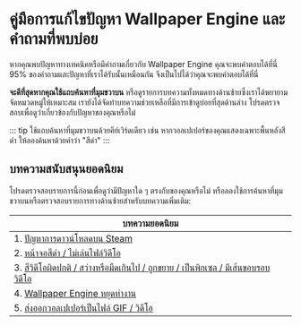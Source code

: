 # คู่มือการแก้ไขปัญหา Wallpaper Engine และคำถามที่พบบ่อย
หากคุณพบปัญหาทางเทคนิคหรือมีคำถามเกี่ยวกับ Wallpaper Engine คุณจะพบคำตอบได้ที่นี่ 95% ของคำถามและปัญหาที่เราได้รับนั้นเหมือนกัน จึงเป็นไปได้ว่าคุณจะพบคำตอบได้ที่นี่

**จะดีที่สุดหากคุณใช้แถบค้นหาที่มุมขวาบน** หรือดูรายการบทความทั้งหมดทางด้านซ้ายซึ่งเราได้พยายามจัดหมวดหมู่ให้เหมาะสม เรายังได้จัดทำบทความช่วยเหลือที่มีการเข้าดูบ่อยที่สุดด้านล่าง โปรดตรวจสอบเพื่อดูว่าเกี่ยวข้องกับปัญหาของคุณหรือไม่

::: tip
ใช้แถบค้นหาที่มุมขวาบนด้วยคีย์เวิร์ดเดียว เช่น หากวอลเปเปอร์ของคุณแสดงเฉพาะพื้นหลังสีดำ ให้ลองค้นหาด้วยคำว่า "สีดำ"
:::

## บทความสนับสนุนยอดนิยม

โปรดตรวจสอบรายการนี้ก่อนเพื่อดูว่ามีปัญหาใด ๆ ตรงกับของคุณหรือไม่ หรือลองใช้การค้นหาที่มุมขวาบนหรือตรวจสอบรายการทางด้านซ้ายสำหรับบทความเพิ่มเติม:

| **บทความยอดนิยม**                                                                                            |
| ------------------------------------------------------------------------------------------------------------ |
| 1. [ปัญหาการดาวน์โหลดบน Steam](steam/download.html)                                                          |
| 2. [หน้าจอสีดำ / ไม่เล่นไฟล์วิดีโอ](noshow/notplaying.html)                                                  |
| 3. [สีวิดีโอผิดปกติ / สว่างหรือมืดเกินไป / ถูกขยาย / เป็นพิกเซล / มีเส้นขอบรอบวิดีโอ](videos/artifacts.html) |
| 4. [Wallpaper Engine หยุดทำงาน](crash/application.html)                                                      |
| 5. [ส่งออกวอลเปเปอร์เป็นไฟล์ GIF / วิดีโอ](functionality/export.html)                                        |